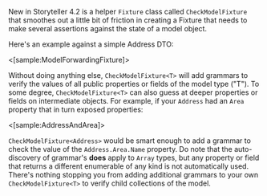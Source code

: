 <!--title: CheckModelFixture-->

New in Storyteller 4.2 is a helper `Fixture` class called `CheckModelFixture` that smoothes out a little bit of friction in
creating a Fixture that needs to make several assertions against the state of a model object.

Here's an example against a simple Address DTO:

<[sample:ModelForwardingFixture]>

Without doing anything else, `CheckModelFixture<T>` will add grammars to verify the values of all public properties or fields of
the model type ("T"). To some degree, `CheckModelFixture<T>` can also guess at deeper properties or fields on intermediate objects. For example, if your `Address` had an `Area` property that in turn exposed properties:

<[sample:AddressAndArea]>

`CheckModelFixture<Address>` would be smart enough to add a grammar to check the value of the `Address.Area.Name` property. Do note that the auto-discovery of grammar's **does** apply to `Array` types, but any property or field that returns a different enumerable of any kind is not automatically used. There's nothing
stopping you from adding additional grammars to your own `CheckModelFixture<T>` to verify child collections of the model.